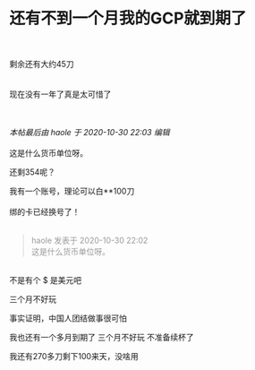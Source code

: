 # 还有不到一个月我的GCP就到期了


<img id="aimg_nY3UU" onclick="zoom(this, this.src, 0, 0, 0)" class="zoom" src="https://developer-forum-online.cdn.bcebos.com/86393881-5feb-4a88-9cd4-d4cbf58f21a0.png" onmouseover="img_onmouseoverfunc(this)" onload="thumbImg(this)" border="0" alt="" /><br />
<br />
<br />
剩余还有大约45刀<br />
<br />
<br />
现在没有一年了真是太可惜了<br />
<br />
<br />


<i class="pstatus"> 本帖最后由 haole 于 2020-10-30 22:03 编辑 </i><br />
<br />
这是什么货币单位呀。

还剩354呢？

我有一个账号，理论可以白**100刀<br />
<br />
绑的卡已经换号了！<br />
<br />
<img src="static/image/smiley/default/lol.gif" smilieid="12" border="0" alt="" /><img src="static/image/smiley/default/lol.gif" smilieid="12" border="0" alt="" /><img src="static/image/smiley/default/lol.gif" smilieid="12" border="0" alt="" />

<div class="quote"><blockquote><font color="#999999">haole 发表于 2020-10-30 22:02</font><br />
<font color="#999999">这是什么货币单位呀。</font></blockquote></div><br />
不是有个 $ 是美元吧

三个月不好玩

事实证明，中国人团结做事很可怕<img src="static/image/smiley/default/lol.gif" smilieid="12" border="0" alt="" />

我也还有一个多月到期了 三个月不好玩 不准备续杯了

我还有270多刀剩下100来天，没啥用
